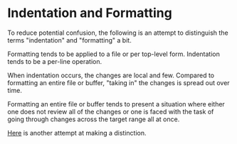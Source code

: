 # Indentation and Formatting

To reduce potential confusion, the following is an attempt to
distinguish the terms "indentation" and "formatting" a bit.

Formatting tends to be applied to a file or per top-level form.
Indentation tends to be a per-line operation.

When indentation occurs, the changes are local and few.  Compared to
formatting an entire file or buffer, "taking in" the changes is spread
out over time.

Formatting an entire file or buffer tends to present a situation where
either one does not review all of the changes or one is faced with the
task of going through changes across the target range all at once.

[Here](https://stackoverflow.com/questions/29638007/indentation-of-lisp-code/29643315#29643315) is another attempt at making a distinction.
